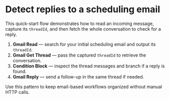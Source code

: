 # Detect replies to a scheduling email

This quick-start flow demonstrates how to read an incoming message, capture its `threadId`, and then fetch the whole conversation to check for a reply.

1. **Gmail Read** — search for your initial scheduling email and output its `threadId`.
2. **Gmail Get Thread** — pass the captured `threadId` to retrieve the conversation.
3. **Condition Block** — inspect the thread messages and branch if a reply is found.
4. **Gmail Reply** — send a follow-up in the same thread if needed.

Use this pattern to keep email-based workflows organized without manual HTTP calls.

